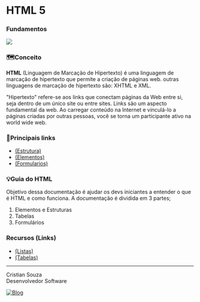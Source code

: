 # <h1>HTML 5

### Fundamentos

<div>
    <img align="center alt="html5" src="https://img.shields.io/badge/HTML5-E34F26?style=for-the-badge&logo=html5&logoColor=white">
</div>

### 🗺️Conceito

<p>
    <b>HTML</b> (Linguagem de Marcação de Hipertexto) é uma linguagem de marcação de hipertexto que permite a criação de páginas web. outras linguagens de marcação de hipertexto são: XHTML e XML.
</p>

<p>
    "Hipertexto" refere-se aos links que conectam páginas da Web entre si, seja dentro de um único site ou entre sites. Links são um aspecto fundamental da web. Ao carregar conteúdo na Internet e vinculá-lo a páginas criadas por outras pessoas, você se torna um participante ativo na world wide web.
</p>

### 🔗Principais links

- [(Estrutura)](https://www.w3schools.com/html/html_basic.asp)
- [(Elementos)](https://developer.mozilla.org/pt-BR/docs/Web/HTML/Element)
- [(Formularios)](https://developer.mozilla.org/pt-BR/docs/Web/HTML/Element#formul%C3%A1rios)


### 💡Guia do HTML

<p>
    Objetivo dessa documentação é ajudar os devs iniciantes a entender o que é HTML e como funciona. A documentação é dividida em 3 partes;
</p>

<ol>
    <li>Elementos e Estruturas</li>
    <li>Tabelas</li>
    <li>Formulários</li>
</ol>

### Recursos (Links)

- [(Listas)](https://www.w3schools.com/html/html_lists.asp)
- [(Tabelas)](https://developer.mozilla.org/pt-BR/docs/Web/HTML/Element/table)
---

<p>Cristian Souza <br>
Desenvolvedor Software <br>

[![Blog](https://img.shields.io/badge/GitHub-100000?style=for-the-badge&logo=github&logoColor=white)](https://github.com/cmsoouza)
